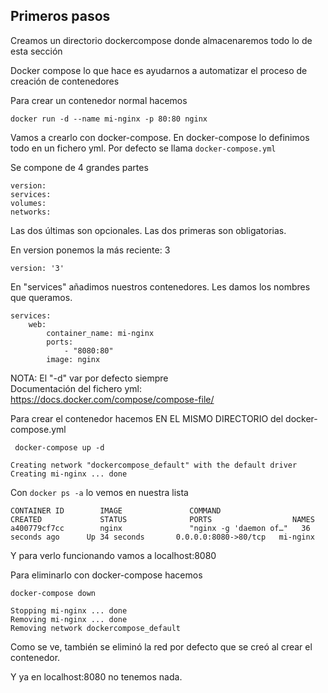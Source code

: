 Primeros pasos
---------------


Creamos un directorio dockercompose donde almacenaremos todo lo de esta sección

Docker compose lo que hace es ayudarnos a automatizar el proceso de creación de contenedores

Para crear un contenedor normal hacemos

    docker run -d --name mi-nginx -p 80:80 nginx

Vamos a crearlo con docker-compose.
En docker-compose lo definimos todo en un fichero yml. Por defecto se llama `docker-compose.yml`

Se compone de 4 grandes partes

    version:
    services:
    volumes:
    networks:
    
Las dos últimas son opcionales. Las dos primeras son obligatorias.
   
En version ponemos la más reciente: 3
   
    version: '3'
    
En "services" añadimos nuestros contenedores. Les damos los nombres que queramos.

    services:
        web:
            container_name: mi-nginx
            ports:
                - "8080:80"
            image: nginx
             
              
NOTA: El "-d" var por defecto siempre     
Documentación del fichero yml: https://docs.docker.com/compose/compose-file/
        
Para crear el contenedor hacemos EN EL MISMO DIRECTORIO del docker-compose.yml

     docker-compose up -d
     
    Creating network "dockercompose_default" with the default driver
    Creating mi-nginx ... done

Con `docker ps -a` lo vemos en nuestra lista

    CONTAINER ID        IMAGE               COMMAND                  CREATED             STATUS              PORTS                  NAMES
    a400779cf7cc        nginx               "nginx -g 'daemon of…"   36 seconds ago      Up 34 seconds       0.0.0.0:8080->80/tcp   mi-nginx

Y para verlo funcionando vamos a localhost:8080


Para eliminarlo con docker-compose hacemos

    docker-compose down

    Stopping mi-nginx ... done
    Removing mi-nginx ... done
    Removing network dockercompose_default

Como se ve, también se eliminó la red por defecto que se creó al crear el contenedor.

Y ya en localhost:8080 no tenemos nada.